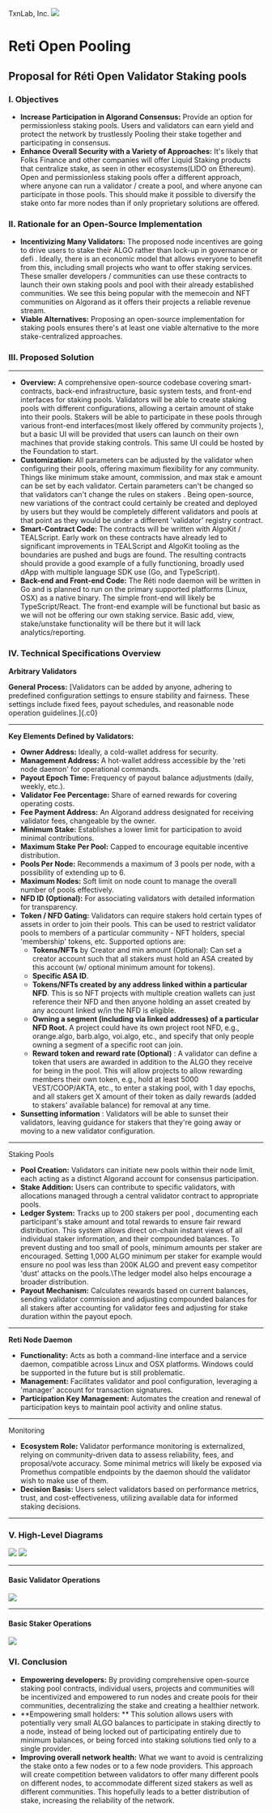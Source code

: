 TxnLab, Inc.
![](.gitbook/assets/horizline.png)

# Reti Open Pooling
## Proposal for Réti Open Validator Staking pools

### I. Objectives

*   **Increase Participation in Algorand Consensus:** Provide an option for permissionless staking pools. Users and validators can earn yield and protect the network by trustlessly Pooling their stake together and participating in consensus.
*   **Enhance Overall Security with a Variety of Approaches:** It's likely that Folks Finance and other companies will offer Liquid Staking products that centralize stake, as seen in other ecosystems(LIDO on Ethereum). Open and permissionless staking pools offer a different approach, where anyone can run a validator / create a pool, and where anyone can participate in those pools. This should make it possible to diversify the stake onto far more nodes than if only proprietary solutions are offered.

### II. Rationale for an Open-Source Implementation

*   **Incentivizing Many Validators:** The proposed node incentives are going to drive users to stake their ALGO rather than lock-up in governance or defi . Ideally, there is an economic model that allows everyone to benefit from this, including small projects who want to offer staking services. These smaller developers / communities can use these contracts to launch their own staking pools and pool with their already established communities. We see this being popular with the memecoin and NFT communities on Algorand as it offers their projects a reliable revenue stream.
*   **Viable Alternatives:** Proposing an open-source implementation for staking pools ensures there's at least one viable alternative to the more stake-centralized approaches.

### III. Proposed Solution

****

*   **Overview:**  A comprehensive open-source codebase covering smart-contracts, back-end infrastructure, basic system tests, and front-end interfaces for staking pools. Validators will be able to create staking pools with different configurations, allowing a certain amount of stake into their pools. Stakers will be able to participate in these pools through various front-end interfaces(most likely offered by community projects ), but a basic UI will be provided that users can launch on their own machines that provide staking controls. This same UI could be hosted by the Foundation to start. 
*   **Customization:** All parameters can be adjusted by the validator when configuring their pools, offering maximum flexibility for any community. Things like minimum stake amount, commission, and max stak e amount can be set by each validator. Certain parameters can't be changed so that validators can't change the rules on stakers . Being open-source, new variations of the contract could certainly be created and deployed by users but they would be completely different validators and pools at that point as they would be under a different 'validator' registry contract.
*   **Smart-Contract Code:** The contracts will be written with AlgoKit / TEALScript. Early work on these contracts have already led to significant improvements in TEALScript and AlgoKit tooling as the boundaries are pushed and bugs are found. The resulting contracts should provide a good example of a fully functioning, broadly used dApp with multiple language SDK use (Go, and TypeScript).
*   **Back-end and Front-end Code:** The Réti node daemon will be written in Go and is planned to run on the primary supported platforms (Linux, OSX) as a native binary. The simple front-end will likely be TypeScript/React. The front-end example will be functional but basic as we will not be offering our own staking service. Basic add, view, stake/unstake functionality will be there but it will lack analytics/reporting.

### IV.  Technical Specifications Overview

**Arbitrary Validators**

**General Process:** [Validators can be added by anyone, adhering to
predefined configuration settings to ensure stability and fairness.
These settings include fixed fees, payout schedules, and reasonable node
operation guidelines.]{.c0}

----

**Key Elements Defined by Validators:**

*   **Owner Address:** Ideally, a cold-wallet address for security.
*   **Management Address:** A hot-wallet address accessible by the 'reti node daemon' for operational commands.
*   **Payout Epoch Time:** Frequency of payout balance adjustments (daily, weekly, etc.).
*   **Validator Fee Percentage:** Share of earned rewards for  covering operating costs.
*   **Fee Payment Address:** An Algorand address designated for  receiving validator fees, changeable by the owner.
*   **Minimum Stake:** Establishes a lower limit for participation  to avoid minimal contributions.
*   **Maximum Stake Per Pool:** Capped to encourage equitable incentive distribution.
*   **Pools Per Node:** Recommends a maximum of 3 pools per node, with a possibility of extending up to 6.
*   **Maximum Nodes:** Soft limit on node count to manage the overall number of pools effectively.
*   **NFD ID (Optional):** For associating validators with detailed information for transparency.
*   **Token / NFD Gating:** Validators can require stakers hold certain types of assets in order to join their pools. This can be used to restrict validator pools to members of a particular community - NFT holders, special 'membership' tokens, etc. Supported options are:
    *   **Tokens/NFTs** by Creator and min amount (Optional): Can set a creator account such that all stakers must hold an ASA created by this account (w/ optional minimum amount for tokens).
    *   **Specific ASA ID**.
    *   **Tokens/NFTs created by any address linked within a particular NFD**. This is so NFT projects with multiple creation wallets can just reference their NFD and then anyone holding an asset created by any account linked w/in the NFD is eligible.
    *  **Owning a segment (including via linked addresses) of a particular NFD Root.** A project could have its own project root NFD, e.g., orange.algo, barb.algo, voi.algo, etc., and specify that only people owning a segment of a specific root can join.
    *   **Reward token and reward rate (Optional)** : A validator can define a token that users are awarded in addition to the ALGO they receive for being in the pool. This will allow projects to allow rewarding members their own token, e.g., hold at least 5000 VEST/COOP/AKTA, etc., to enter a staking pool, with 1 day epochs, and all stakers get X amount of their token as daily rewards (added to stakers' available balance) for removal at any time.
*   **Sunsetting information** : Validators will be able to sunset their validators, leaving guidance for stakers that they're going away or moving to a new validator configuration.

----

Staking Pools

*   **Pool Creation:** Validators can initiate new pools within their node limit, each acting as a distinct Algorand account for consensus participation.
*   **Stake Addition:** Users can contribute to specific validators, with allocations managed through a central validator contract to appropriate pools.
*   **Ledger System:** Tracks up to 200 stakers per pool  , documenting each participant\'s stake amount and total rewards to ensure fair reward distribution. This system allows direct on-chain instant views of all individual staker information, and their compounded balances. To prevent dusting and too small of pools, minimum amounts per staker are encouraged. Setting 1,000 ALGO minimum per staker for example would ensure no pool was less than 200K ALGO and prevent easy competitor 'dust' attacks on the pools.\The ledger model also helps encourage a broader distribution. 
*   **Payout Mechanism:** Calculates rewards based on current balances, sending validator commission and adjusting compounded balances for all stakers after accounting for validator fees and adjusting for stake duration within the payout epoch.

----

**Reti Node Daemon**

*   **Functionality:** Acts as both a command-line interface and a service daemon, compatible across Linux and OSX platforms. Windows could be supported in the future but is still problematic.
*   **Management:** Facilitates validator and pool configuration, leveraging a \'manager\' account for transaction signatures.
*   **Participation Key Management:** Automates the creation and renewal of participation keys to maintain pool activity and online status.

----

Monitoring

*   **Ecosystem Role:**  Validator performance monitoring is externalized, relying on community-driven data to assess reliability, fees, and proposal/vote accuracy.  Some minimal metrics will likely be exposed via Promethus compatible endpoints by the daemon should the validator wish to make use of them.
*   **Decision Basis:** Users select validators based on performance metrics, trust, and cost-effectiveness, utilizing available data for informed staking decisions.

----

### V. High-Level Diagrams

![](.gitbook/assets/Reti_Validator_Pools_Page_1.png)
![](.gitbook/assets/Reti_Validator_Pools_Page_2.png)

----
#### Basic Validator Operations
![](.gitbook/assets/validator.png)

----
#### Basic Staker Operations
![](.gitbook/assets/staker.png)

### VI. Conclusion

*   **Empowering developers:**  By providing comprehensive open-source staking pool contracts, individual users, projects and communities will be incentivized and empowered to run nodes and create pools for their communities, decentralizing the stake and creating a healthier network.
*   **Empowering small holders: ** This solution allows users with potentially very small ALGO balances to participate in staking directly to a node, instead of being locked out of participating entirely due to minimum balances, or being forced into staking solutions tied only to a single provider. 
*   **Improving overall network health:** What we want to avoid is centralizing the stake onto a few nodes or to a few node providers. This approach will create competition between validators to offer many different pools on different nodes, to accommodate different sized stakers as well as different communities. This hopefully leads to a better distribution of stake, increasing the reliability of the network.

